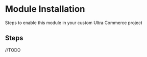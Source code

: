# Module Installation

Steps to enable this module in your custom Ultra Commerce project

## Steps

//TODO
